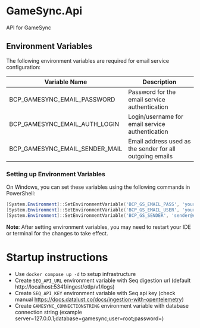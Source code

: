 # GameSync.Api

API for GameSync


## Environment Variables

The following environment variables are required for email service configuration:

| Variable Name                  | Description                                              |
| ------------------------------ | -------------------------------------------------------- |
| BCP_GAMESYNC_EMAIL_PASSWORD    | Password for the email service authentication            |
| BCP_GAMESYNC_EMAIL_AUTH_LOGIN  | Login/username for email service authentication          |
| BCP_GAMESYNC_EMAIL_SENDER_MAIL | Email address used as the sender for all outgoing emails |

### Setting up Environment Variables

On Windows, you can set these variables using the following commands in PowerShell:

```powershell
[System.Environment]::SetEnvironmentVariable('BCP_GS_EMAIL_PASS', 'your-password', [System.EnvironmentVariableTarget]::User)
[System.Environment]::SetEnvironmentVariable('BCP_GS_EMAIL_USER', 'your-login', [System.EnvironmentVariableTarget]::User)
[System.Environment]::SetEnvironmentVariable('BCP_GS_SENDER', 'sender@example.com', [System.EnvironmentVariableTarget]::User)
```

**Note**: After setting environment variables, you may need to restart your IDE or terminal for the changes to take effect.

# Startup instructions

- Use `docker compose up -d` to setup infrastructure
- Create `SEQ_API_URL` environment variable with Seq digestion url (default http://localhost:5341/ingest/otlp/v1/logs)
- Create `SEQ_API_KEY` environment variable with Seq api key (check manual https://docs.datalust.co/docs/ingestion-with-opentelemetry)
- Create `GAMESYNC_CONNECTIONSTRING` environment variable with database connection string (example server=127.0.0.1;database=gamesync;user=root;password=)

